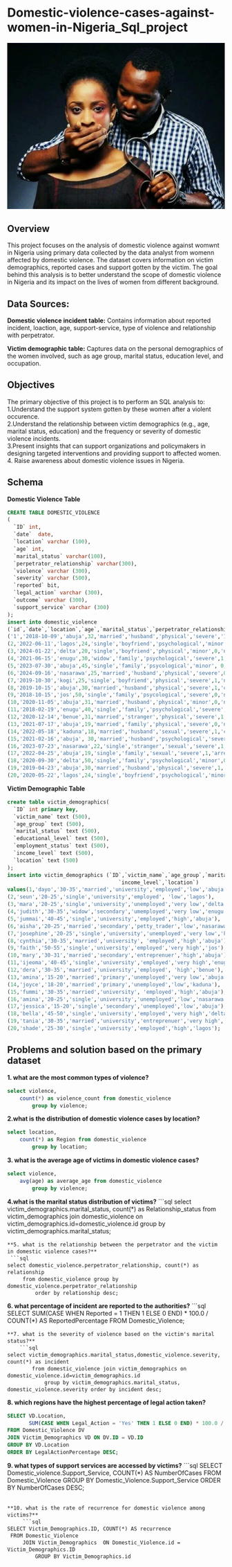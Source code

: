 # Domestic-violence-cases-against-women-in-Nigeria_Sql_project
![closedmouth](https://github.com/bellaudeh/Domestic-violence-cases-against-women-in-Nigeria_Sql_project/blob/main/closed%20mouth.png)

## Overview
This project focuses on the analysis of domestic violence against womwnt in Nigeria using primary data collected by the data analyst from womenn affected by domestic violence. The dataset covers information on victim demographics, reported cases and support gotten by the victim. The goal behind this analysis is to better understand the scope of domestic violence in Nigeria and its impact on the lives of women from different background.

## Data Sources:
**Domestic violence incident table:** Contains information about reported incident, loaction, age, support-service, type of violence and relationship with perpetrator.

**Victim demographic table:** Captures data on the personal demographics of the women involved, such as age group, marital status, education level, and occupation.

## Objectives
The primary objective of this project is to perform an SQL analysis to: <br/>
1.Understand the support system gotten by these women after a violent occurence.<br/>
2.Understand the relationship between victim demographics (e.g., age, marital status, education) and the frequency or severity of domestic violence incidents.<br/>
3.Present insights that can support organizations and policymakers in designing targeted interventions and providing support to affected women.<br/>
4. Raise awareness about domestic violence issues in Nigeria.

## Schema
**Domestic Violence Table**
```sql
CREATE TABLE DOMESTIC_VIOLENCE
(
  `ID` int,
  `date`  date,
  `location` varchar (100),
  `age` int,
  `marital_status` varchar(100),
  `perpetrator_relationship` varchar(300),
  `violence` varchar (300),
  `severity` varchar (500),
  `reported` bit,
  `legal_action` varchar (300),
  `outcome` varchar (300),
  `support_service` varchar (300)
);
insert into domestic_violence 
(`id`,`date`,`location`,`age`,`marital_status`,`perpetrator_relationship`,`violence`,`severity`,`reported`,`legal_action`,`outcome`,`support_service`) values
('1','2018-10-09','abuja',32,'married','husband','physical','severe','1','none','none','family'),
(2,'2022-06-11','lagos',24,'single','boyfriend','psychological','minor',0,'none','none','none'),
(3,'2024-01-22','delta',20,'single','boyfriend','physical','minor',0,'none','none','friends'),
(4,'2021-06-15','enugu',30,'widow','family','psychological','severe',1,'court-case','none','religious-counseling'),
(5,'2023-07-30','abuja',45,'single','family','psycological','minor', 0, 'none','none','none'),
(6,'2024-09-16','nasarawa',25,'married','husband','physical','severe',0,'none','none','religious-counseling'),
(7,'2019-10-30','kogi',25,'single','boyfriend','physical','severe',1,'none','none','friend'),
(8,'2019-10-15','abuja',30,'married','husband','physical','severe',1,'court-case','divorce','counseling'),
(9,'2018-10-15','jos',50,'single','family','psycological','severe',0,'none','none','religious-counseling'),
(10,'2020-11-05','abuja',31,'married','husband','physical','minor',0,'none','none','family'),
(11,'2018-02-19','enugu',40,'single','family','psychological','severe',0,'none','none','none'),
(12,'2020-12-14','benue',31,'married','stranger','physical','severe',1,'arrested','convicted','counseling'),
(13,'2021-07-17','abuja',19,'married','family','physical','severe',0,'none','none','none'),
(14,'2022-05-18','kaduna',18,'married','husband','sexual','severe',1,'court-case','in-process','family'),
(15,'2021-02-16','abuja', 30,'married','husband','psychological','severe',1,'none','none','none'),
(16,'2023-07-23','nasarawa',22,'single','stranger','sexual','severe',1,'arrested','convicted','family'),
(17,'2022-04-25','abuja',19,'single','family','sexual','severe',1,'arrested','none','religious-counseling'),
(18,'2020-09-30','delta',50,'single','family','psychological','minor',0,'none','none','none'), 
(19,'2019-04-23','abuja',30,'married','husband','physical','severe',1,'court-case','divorce','religiou-counseling'),
(20,'2020-05-22','lagos',24,'single','boyfriend','psychological','minor',0,'none','none','friends');
```
**Victim Demographic Table**
```sql
create table victim_demographics( 
  `ID` int primary key,
  `victim_name` text (500),
  `age_group` text (500),
  `marital_status` text (500),
  `educational_level` text (500),
  `employment_status` text (500),
  `income_level` text (500),
  `location` text (500)
);
insert into victim_demographics (`ID`,`victim_name`,`age_group`,`marital_status`,`educational_level`,`employment_status`,
									`income_level`,`location`)
values(1,'dayo','30-35','married','university','employed','low','abuja'),
(2,'seun','20-25','single','university','employed', 'low','lagos'),
(3,'mara','20-25','single','university','unemployed','very low','delta'),
(4,'judith','30-35','widow','secondary','umemployed','very low','enugu'),
(5,'jummai','40-45','single','university','employed','high','abuja'),
(6,'aisha','20-25','married','secondary','petty_trader','low','nasarawa'),
(7,'josephine','20-25','single','university','unemployed','very low','kogi'),
(8,'cynthia','30-35','married','university', 'employed','high','abuja'),
(9,'faith','50-55','single','university','employed','very high','jos'),
(10,'mary','30-31','married','secondary','entreprenuer','high','abuja'),
(11,'ijeoma','40-45','single','university','employed','very high','enugu'),
(12,'dera','30-35','married','university','employed', 'high','benue'),
(13,'amina','15-20','married','primary','unemployed','very low','abuja'),
(14,'joyce','18-20','married','primary','unemployed','low','kaduna'),
(15,'fummi','30-35','married','university', 'employed','high','abuja'),
(16,'amina','20-25','single','university','unemployed','low','nasarawa'),
(17,'jessica','15-20','single','secondary','unemployed','low','abuja'),
(18,'bella','45-50','single','university','employed','very high','delta'),
(19,'tania','30-35','married','university','entreprenuer','very high','abuja'),
(20,'shade','25-30','single','university','employed','high','lagos');
```
## Problems and solution based on the primary dataset
**1. what are the most common types of violence?**
```sql
select violence,
	count(*) as violence_count from domestic_violence
		group by violence;
```
**2.what is the distribution of domestic violence cases by location?**
```sql
select location,
	count(*) as Region from domestic_violence
		group by location;
```
**3. what is the average age of victims in domestic violence cases?**
```sql
select violence,
	avg(age) as average_age from domestic_violence
		group by violence;
```
**4.what is the marital status distribution of victims?**
	```sql
 select victim_demographics.marital_status, count(*) as Relationship_status
		from victim_demographics join domestic_violence on
			victim_demographics.id=domestic_violence.id group by victim_demographics.marital_status;
   ```
 **5. what is the relationship between the perpetrator and the victim in domestic violence cases?**
	```sql
select domestic_violence.perpetrator_relationship, count(*) as relationship
		from domestic_violence group by domestic_violence.perpetrator_relationship
			order by relationship desc;
```
 **6. what percentage of incident are reported to the authorities?**
	```sql
 SELECT 
    SUM(CASE WHEN Reported = 1 THEN 1 ELSE 0 END) * 100.0 / COUNT(*) AS ReportedPercentage
FROM Domestic_Violence;
```
**7. what is the severity of violence based on the victim's marital status?**
	```sql
select victim_demographics.marital_status,domestic_violence.severity, count(*) as incident
		from domestic_violence join victim_demographics on domestic_violence.id=victim_demographics.id
			group by victim_demographics.marital_status, domestic_violence.severity order by incident desc;
```
            
**8. which regions have the highest percentage of legal action taken?**
```sql
SELECT VD.Location, 
       SUM(CASE WHEN Legal_Action = 'Yes' THEN 1 ELSE 0 END) * 100.0 / COUNT(*) AS LegalActionPercentage
FROM Domestic_Violence DV
JOIN Victim_Demographics VD ON DV.ID = VD.ID
GROUP BY VD.Location
ORDER BY LegalActionPercentage DESC;
```
	
**9. what types of support services are accessed by victims?**
		```sql
  SELECT Domestic_violence.Support_Service, COUNT(*) AS NumberOfCases
	FROM Domestic_Violence 
		GROUP BY Domestic_Violence.Support_Service
			ORDER BY NumberOfCases DESC;
   ```

**10. what is the rate of recurrence for domestic violence among victims?**
		```sql
SELECT Victim_Demographics.ID, COUNT(*) AS recurrence
	FROM Domestic_Violence 
		JOIN Victim_Demographics  ON Domestic_Violence.id = Victim_Demographics.ID
			GROUP BY Victim_Demographics.id
```
